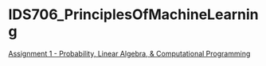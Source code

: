 # IDS706_PrinciplesOfMachineLearning


[Assignment 1 - Probability, Linear Algebra, & Computational Programming](https://github.com/BarbaraPFloresRios/IDS705_PrinciplesOfMachineLearning/blob/main/Assignment_1.ipynb)
